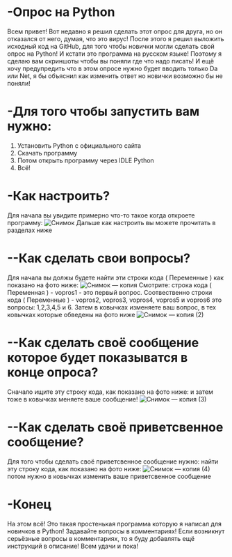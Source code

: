 # -Опрос на Python
Всем привет! Вот недавно я решил сделать этот опрос для друга, но он отказался от него, думая, что это вирус!
После этого я решил выложить исходный код на GitHub, для того чтобы новички могли сделать свой опрос на Python!
И кстати это программа на русском языке! Поэтому я сделаю вам скриншоты чтобы вы поняли где что надо писать!
И ещё хочу предупредить что в этом опросе нужно будет вводить только Da или Net, я бы объяснил как изменить ответ но новички возможно бы не поняли!
# -Для того чтобы запустить вам нужно:
1) Установить Python с официального сайта
2) Скачать программу
3) Потом открыть программу через IDLE Python
4) Всё!
# -Как настроить?
Для начала вы увидите примерно что-то такое когда откроете программу:
![Снимок](https://github.com/user-attachments/assets/f5fd1fcc-c880-4142-8edc-c38e841a3716)
Дальше как настроить вы можете прочитать в разделах ниже
# --Как сделать свои вопросы?
Для начала вы должы будете найти эти строки кода ( Переменные ) как показано на фото ниже:
![Снимок — копия](https://github.com/user-attachments/assets/724bdc11-b87f-48bb-b95f-e517651da7ac)
Смотрите: строка кода ( Переменная ) -  vopros1 - это первый вопрос. Соотвественно строки кода ( Переменные ) - vopros2, vopros3, vopros4, vopros5 и vopros6 это вопросы: 1,2,3,4,5 и 6.
Затем в ковычках изменяете ваш вопрос, в тех ковычках которые обведены на фото ниже
![Снимок — копия (2)](https://github.com/user-attachments/assets/96424db5-dd88-43e3-aa6a-edc977b246c1)
# --Как сделать своё сообщение которое будет показыватся в конце опроса?
Сначало ищите эту строку кода, как показано на фото ниже:
и затем тоже в ковычках меняете ваше сообщение!
![Снимок — копия (3)](https://github.com/user-attachments/assets/c221c15d-acc9-4367-9b9f-0305e3adffea)
# --Как сделать своё приветсвенное сообщение?
Для того чтобы сделать своё приветсвенное сообщение нужно:
найти эту строку кода, как показано на фото ниже:
![Снимок — копия (4)](https://github.com/user-attachments/assets/1642e4c2-71e3-464d-9cff-71d6efa3b33d)
потом нужно в ковычках изменить ваше приветсвенное сообщение
# -Конец
На этом всё! Это такая простенькая программа которую я написал для новичков в Python!
Задавайте вопросы в комментариях!
Если возникнут серьёзные вопросы в комментариях, то я буду добавлять ещё инструкций в описание!
Всем удачи и пока!
